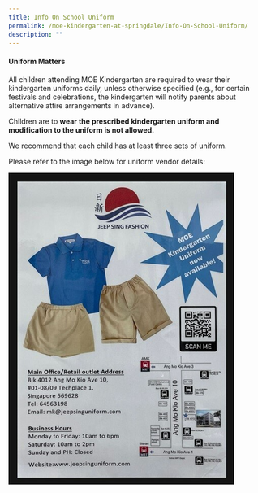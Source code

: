 ```yaml
---
title: Info On School Uniform
permalink: /moe-kindergarten-at-springdale/Info-On-School-Uniform/
description: ""
---
```

#### Uniform Matters

All children attending MOE Kindergarten are required to wear their kindergarten uniforms daily, unless otherwise specified (e.g., for certain festivals and celebrations, the kindergarten will notify parents about alternative attire arrangements in advance).

Children are to **wear the prescribed kindergarten uniform and modification to the uniform is not allowed.**

We recommend that each child has at least three sets of uniform.

Please refer to the image below for uniform vendor details:

![](/images/uniform.jpeg)
